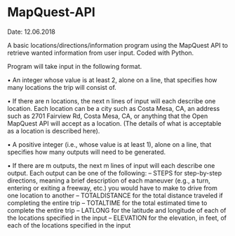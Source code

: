 # MapQuest-API
Date: 12.06.2018

A basic locations/directions/information program using the MapQuest API to retrieve wanted information from user input. Coded with Python.

Program will take input in the following format.

• An integer whose value is at least 2, alone on a line, that specifies how many
locations the trip will consist of.

• If there are n locations, the next n lines of input will each describe one location. Each
location can be a city such as Costa Mesa, CA, an address such as 2701 Fairview
Rd, Costa Mesa, CA, or anything that the Open MapQuest API will accept as a
location. (The details of what is acceptable as a location is described here).

• A positive integer (i.e., whose value is at least 1), alone on a line, that specifies how
many outputs will need to be generated.

• If there are m outputs, the next m lines of input will each describe one output. Each
output can be one of the following:
    – STEPS for step-by-step directions, meaning a brief description of each maneuver
    (e.g., a turn, entering or exiting a freeway, etc.) you would have to make to
    drive from one location to another
    – TOTALDISTANCE for the total distance traveled if completing the entire trip
    – TOTALTIME for the total estimated time to complete the entire trip
    – LATLONG for the latitude and longitude of each of the locations specified in the
    input
    – ELEVATION for the elevation, in feet, of each of the locations specified in the
    input
